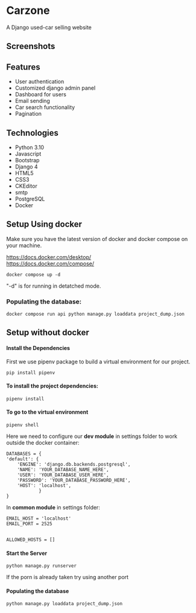 
# Carzone

A Django used-car selling website 

## Screenshots

## Features
- User authentication
- Customized django admin panel 
- Dashboard for users
- Email sending
- Car search functionality
- Pagination

## Technologies
- Python 3.10
- Javascript
- Bootstrap
- Django 4
- HTML5
- CSS3
- CKEditor
- smtp
- PostgreSQL
- Docker

## Setup Using docker

Make sure you have the latest version of docker and docker compose on your machine.

https://docs.docker.com/desktop/<br>
https://docs.docker.com/compose/

    docker compose up -d
"-d" is for running in detatched mode.

### Populating the database:
    docker compose run api python manage.py loaddata project_dump.json

## Setup without docker

#### Install the Dependencies
First we use pipenv package to build a virtual environment for our project.

    pip install pipenv
#### To install the project dependencies:<br>
    pipenv install
#### To go to the virtual environment
    pipenv shell
Here we need to configure our <b>dev module</b> in settings folder to work outside the docker container:

    DATABASES = {
    'default': {
        'ENGINE': 'django.db.backends.postgresql',
        'NAME': 'YOUR_DATABASE_NAME_HERE',
        'USER': 'YOUR_DATABASE_USER_HERE',
        'PASSWORD': 'YOUR_DATABASE_PASSWORD_HERE',
        'HOST': 'localhost',
                }
    }
    
In <b>common module</b> in settings folder:

    EMAIL_HOST = 'localhost'
    EMAIL_PORT = 2525
    
    
    ALLOWED_HOSTS = []

#### Start the Server
    python manage.py runserver
If the porn is already taken try using another port

#### Populating the database
    python manage.py loaddata project_dump.json
